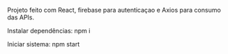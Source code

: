 Projeto feito com React, firebase para autenticaçao e Axios para consumo das APIs.

Instalar dependências:
npm i

Iniciar sistema:
npm start
